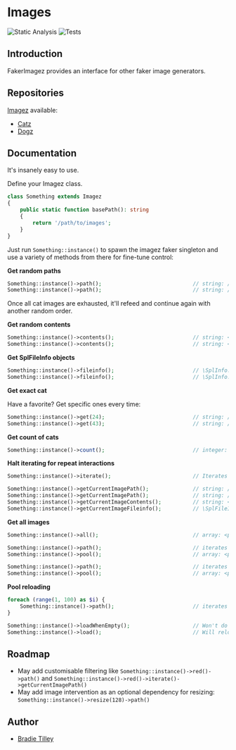 # Images


![Static Analysis](https://github.com/bradietilley/faker-imagez/actions/workflows/static.yml/badge.svg)
![Tests](https://github.com/bradietilley/faker-imagez/actions/workflows/tests.yml/badge.svg)


## Introduction

FakerImagez provides an interface for other faker image generators.


## Repositories

[Imagez](https://github.com/bradietilley/faker-imagez) available:

- [Catz](https://github.com/bradietilley/faker-catz)
- [Dogz](https://github.com/bradietilley/faker-dogz)


## Documentation

It's insanely easy to use.

Define your Imagez class.

```php
class Something extends Imagez
{
    public static function basePath(): string
    {
        return '/path/to/images';
    }
}
```

Just run `Something::instance()` to spawn the imagez faker singleton and use a variety of methods from there for fine-tune control:


**Get random paths**

```php
Something::instance()->path();                             // string: /path/to/pics/cat_0037.jpg
Something::instance()->path();                             // string: /path/to/pics/cat_0101.jpg
```

Once all cat images are exhausted, it'll refeed and continue again with another random order.


**Get random contents**

```php
Something::instance()->contents();                         // string: <contents of /path/to/pics/imagez_0087.jpg>
Something::instance()->contents();                         // string: <contents of /path/to/pics/imagez_0120.jpg>
```


**Get SplFileInfo objects**

```php
Something::instance()->fileinfo();                         // \SplInfo: <fileinfo of /path/to/pics/imagez_0042.jpg>
Something::instance()->fileinfo();                         // \SplInfo: <fileinfo of /path/to/pics/imagez_0099.jpg>
```


**Get exact cat**

Have a favorite? Get specific ones every time:

```php
Something::instance()->get(24);                            // string: /path/to/pics/cat_0024.jpg
Something::instance()->get(43);                            // string: /path/to/pics/cat_0043.jpg
```

**Get count of cats**

```php
Something::instance()->count();                            // integer: 120                                         (currently there's 120 cats)
```

**Halt iterating for repeat interactions**

```php
Something::instance()->iterate();                          // Iterates to the next image

Something::instance()->getCurrentImagePath();              // string: /path/to/pics/imagez_0046.jpeg                 (won't iterate)
Something::instance()->getCurrentImagePath();              // string: /path/to/pics/imagez_0046.jpeg                 (won't iterate)
Something::instance()->getCurrentImageContents();          // string: <contents of /path/to/pics/imagez_0046.jpeg>   (won't iterate)
Something::instance()->getCurrentImageFileinfo();          // \SplFileInfo: /path/to/pics/imagez_0046.jpeg           (won't iterate)
```

**Get all  images**

```php
Something::instance()->all();                              // array: <path1, path2, ..., path118, path119, path120>

Something::instance()->path();                             // iterates
Something::instance()->pool();                             // array: <path1, path2, ..., path118, path119>         (pool contains one less now)

Something::instance()->path();                             // iterates
Something::instance()->pool();                             // array: <path1, path2, ..., path118>                  (pool contains one less now)
```

**Pool reloading**

```php
foreach (range(1, 100) as $i) {
    Something::instance()->path();                         // iterates 100 cats
}

Something::instance()->loadWhenEmpty();                    // Won't do anything here as there's still cats in the pool.
Something::instance()->load();                             // Will reload the pool of cats to be the full collection of cat images. 
```

## Roadmap

- May add customisable filtering like `Something::instance()->red()->path()` and `Something::instance()->red()->iterate()->getCurrentImagePath()`
- May add image intervention as an optional dependency for resizing: `Something::instance()->resize(128)->path()`

## Author

- [Bradie Tilley](https://github.com/bradietilley)
